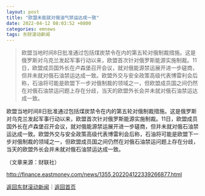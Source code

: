 ```yaml
---
layout: post
title: "欧盟未能就对俄油气禁运达成一致"
date: 2022-04-12 08:03:52 +0800
categories: emnews
tags: 东财滚动新闻
---
```

> 欧盟当地时间8日批准通过包括煤炭禁令在内的第五轮对俄制裁措施。这是俄罗斯对乌克兰发起军事行动以来，欧盟首次针对俄罗斯能源实施制裁。11日，欧盟成员国外长在卢森堡召开会议，就对俄能源禁运展开进一步磋商，但并未就对俄石油禁运达成一致。欧盟外交与安全政策高级代表博雷利会后称，石油将可能是欧盟下一步对俄制裁的领域之一，但欧盟成员国之间仍然在对俄石油禁运问题上存在分歧，当天的欧盟外长会并未就对俄石油禁运达成一致。

<p>欧盟当地时间8日批准通过包括煤炭禁令在内的第五轮对俄制裁措施。这是俄罗斯对乌克兰发起军事行动以来，欧盟首次针对俄罗斯能源实施制裁。11日，欧盟成员国外长在卢森堡召开会议，就对俄能源禁运展开进一步磋商，但并未就对俄石油禁运达成一致。欧盟外交与安全政策高级代表博雷利会后称，石油将可能是欧盟下一步对俄制裁的领域之一，但欧盟成员国之间仍然在对俄石油禁运问题上存在分歧，当天的欧盟外长会并未就对俄石油禁运达成一致。</p><p class="em_media">（文章来源：财联社）</p>

<http://finance.eastmoney.com/news/1355,202204122339266877.html>

[返回东财滚动新闻](//finews.withounder.com/emnews/)｜[返回首页](//finews.withounder.com/)